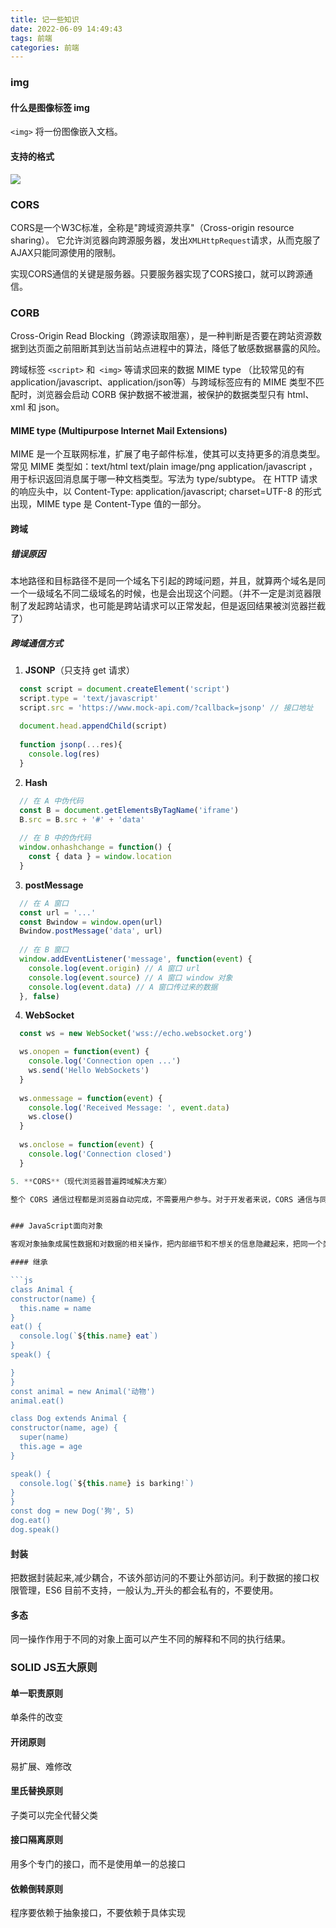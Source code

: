 ```yaml
---
title: 记一些知识
date: 2022-06-09 14:49:43
tags: 前端
categories: 前端
---
```


### img

#### 什么是图像标签 img

`<img>` 将一份图像嵌入文档。

#### 支持的格式
![](记一些知识/1.png)


### CORS
CORS是一个W3C标准，全称是"跨域资源共享"（Cross-origin resource sharing）。
它允许浏览器向跨源服务器，发出`XMLHttpRequest`请求，从而克服了AJAX只能同源使用的限制。

实现CORS通信的关键是服务器。只要服务器实现了CORS接口，就可以跨源通信。

### CORB

Cross-Origin Read Blocking（跨源读取阻塞），是一种判断是否要在跨站资源数据到达页面之前阻断其到达当前站点进程中的算法，降低了敏感数据暴露的风险。

跨域标签 `<script>` 和` <img>` 等请求回来的数据 MIME type （比较常见的有application/javascript、application/json等）与跨域标签应有的 MIME 类型不匹配时，浏览器会启动 CORB 保护数据不被泄漏，被保护的数据类型只有 html、xml 和 json。

#### MIME type (Multipurpose Internet Mail Extensions)

MIME 是一个互联网标准，扩展了电子邮件标准，使其可以支持更多的消息类型。常见 MIME 类型如：text/html text/plain image/png application/javascript ，用于标识返回消息属于哪一种文档类型。写法为 type/subtype。 在 HTTP 请求的响应头中，以 Content-Type: application/javascript; charset=UTF-8 的形式出现，MIME type 是 Content-Type 值的一部分。

#### 跨域

##### 错误原因

本地路径和目标路径不是同一个域名下引起的跨域问题，并且，就算两个域名是同一个一级域名不同二级域名的时候，也是会出现这个问题。（并不一定是浏览器限制了发起跨站请求，也可能是跨站请求可以正常发起，但是返回结果被浏览器拦截了）

##### 跨域通信方式


1.  **JSONP**（只支持 get 请求）
  ```javascript
    const script = document.createElement('script')
    script.type = 'text/javascript'
    script.src = 'https://www.mock-api.com/?callback=jsonp' // 接口地址
    
    document.head.appendChild(script)
    
    function jsonp(...res){
      console.log(res)
    }
  ```

2. **Hash**
  
  ```javascript
    // 在 A 中伪代码
    const B = document.getElementsByTagName('iframe')
    B.src = B.src + '#' + 'data'
    
    // 在 B 中的伪代码
    window.onhashchange = function() {
      const { data } = window.location
    }
  ```

3. **postMessage**

  ```javascript
    // 在 A 窗口
    const url = '...'
    const Bwindow = window.open(url)
    Bwindow.postMessage('data', url)
    
    // 在 B 窗口
    window.addEventListener('message', function(event) {
      console.log(event.origin) // A 窗口 url
      console.log(event.source) // A 窗口 window 对象
      console.log(event.data) // A 窗口传过来的数据
    }, false)
  ```

4. **WebSocket**

  ```javascript
    const ws = new WebSocket('wss://echo.websocket.org')

    ws.onopen = function(event) {
      console.log('Connection open ...')
      ws.send('Hello WebSockets')
    }
    
    ws.onmessage = function(event) {
      console.log('Received Message: ', event.data)
      ws.close()
    }
    
    ws.onclose = function(event) {
      console.log('Connection closed')
    }

5. **CORS**（现代浏览器普遍跨域解决方案）

整个 CORS 通信过程都是浏览器自动完成，不需要用户参与。对于开发者来说，CORS 通信与同源的 AJAX 通信没有差别，代码完全一样。浏览器一旦发现 AJAX 请求跨域，就会自动添加一些附加的头信息，有时还会多出一次附加的请求，但用户不会有感觉。因此，实现 CORS 通信的关键是服务器，只要服务器实现了 CORS 接口，就可以跨域通信。


### JavaScript面向对象

客观对象抽象成属性数据和对数据的相关操作，把内部细节和不想关的信息隐藏起来，把同一个类型的客观对象的属性数据和操作绑定在一起，封装成类，并且允许分成不同层次进行抽象，通过继承实现属性和操作的共享。

#### 继承

```js
class Animal {
  constructor(name) {
    this.name = name
  }
  eat() {
    console.log(`${this.name} eat`)
  }
  speak() {

  }
}
const animal = new Animal('动物')
animal.eat()

class Dog extends Animal {
  constructor(name, age) {
    super(name)
    this.age = age
  }

  speak() {
    console.log(`${this.name} is barking!`)
  }
}
const dog = new Dog('狗', 5)
dog.eat()
dog.speak()


```

#### 封装

把数据封装起来,减少耦合，不该外部访问的不要让外部访问。利于数据的接口权限管理，ES6 目前不支持，一般认为_开头的都会私有的，不要使用。

#### 多态

同一操作作用于不同的对象上面可以产生不同的解释和不同的执行结果。


### SOLID JS五大原则

#### 单一职责原则 

单条件的改变

#### 开闭原则

易扩展、难修改

#### 里氏替换原则

子类可以完全代替父类

#### 接口隔离原则

用多个专门的接口，而不是使用单一的总接口

#### 依赖倒转原则

程序要依赖于抽象接口，不要依赖于具体实现

